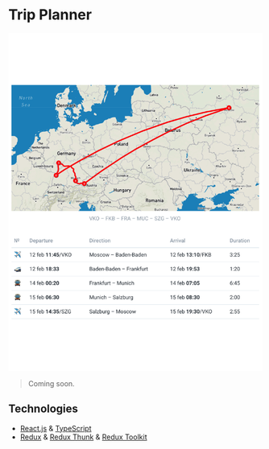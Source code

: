 # Trip Planner

![preview.png](./preview.png)

> Coming soon.

## Technologies

- [React.js](https://reactjs.org) & [TypeScript](https://www.typescriptlang.org)
- [Redux](https://redux.js.org) & [Redux Thunk](https://github.com/reduxjs/redux-thunk) & [Redux Toolkit](https://redux-toolkit.js.org)
